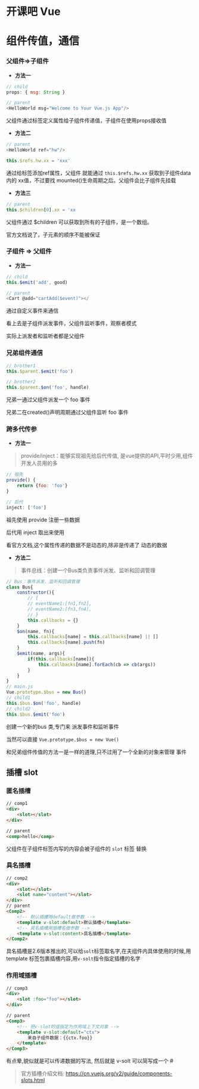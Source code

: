 # 开课吧 Vue

# 组件传值，通信

### 父组件=>子组件

+ **方法一**

```js
// child
props: { msg: String }

// parent
<HelloWorld msg="Welcome to Your Vue.js App"/>
```

父组件通过标签定义属性给子组件传递值，子组件在使用props接收值

+ **方法二**

```js
// parent
<HelloWorld ref="hw"/>

this.$refs.hw.xx = 'xxx'
```

通过给标签添加ref属性，父组件 就能通过 `this.$refs.hw.xx` 获取到子组件data 内的 xx值，不过要找 mounted()生命周期之后。父组件会比子组件先挂载

+ **方法三**

```js
// parent
this.$children[0].xx = 'xx
```

父组件通过 $children 可以获取到所有的子组件，是一个数组。

官方文档说了，子元素的顺序不能被保证

### 子组件 => 父组件 

+ **方法一**

```js
// child
this.$emit('add', good)

// parent
<Cart @add="cartAdd($event)"></
```

通过自定义事件来通信

看上去是子组件派发事件，父组件监听事件，观察者模式

实际上派发者和监听者都是父组件

### 兄弟组件通信

```js
// brother1
this.$parent.$emit('foo')

// brother2
this.$parent.$on('foo', handle)
```

兄弟一通过父组件派发一个 foo 事件

兄弟二在created()声明周期通过父组件监听 foo 事件

### 跨多代传参

+ **方法一**

> provide/inject：能够实现祖先给后代传值, 是vue提供的API,平时少用,组件开发人员用的多

```js
// 祖先
provide() {
	return {foo: 'foo'}
}

// 后代
inject: ['foo']
```

祖先使用 provide 注册一些数据

后代用 inject 取出来使用

看官方文档,这个属性传递的数据不是动态的,除非是传递了 动态的数据

+ **方法二**

>  事件总线：创建一个Bus类负责事件派发、监听和回调管理

```js
// Bus：事件派发、监听和回调管理
class Bus{
    constructor(){
        // {
        // eventName1:[fn1,fn2],
        // eventName2:[fn3,fn4],
        // }
        this.callbacks = {}
    }
    $on(name, fn){
        this.callbacks[name] = this.callbacks[name] || []
        this.callbacks[name].push(fn)
    }
    $emit(name, args){
        if(this.callbacks[name]){
        	this.callbacks[name].forEach(cb => cb(args))
        }
    }
}
// main.js
Vue.prototype.$bus = new Bus()
// child1
this.$bus.$on('foo', handle)
// child2
this.$bus.$emit('foo')
```

创建一个新的bus 类,专门来 派发事件和监听事件

当然可以直接 `Vue.prototype.$bus = new Vue()`

和兄弟组件传值的方法一是一样的道理,只不过用了一个全新的对象来管理 事件

## 插槽 slot

### 匿名插槽

```html
// comp1
<div>
	<slot></slot>
</div>

// parent
<comp>hello</comp>
```

父组件在子组件标签内写的内容会被子组件的 `slot` 标签 替换

### 具名插槽

```html
// comp2
<div>
    <slot></slot>
    <slot name="content"></slot>
</div>
// parent
<Comp2>
    <!-- 默认插槽用default做参数 -->
    <template v-slot:default>默认插槽</template>
    <!-- 具名插槽用插槽名做参数 -->
    <template v-slot:content>具名插槽</template>
</Comp2>
```

具名插槽是2.6版本推出的,可以给`solt`标签取名字,在夫组件内具体使用的时候,用template 标签包裹插槽内容,用`v-solt`指令指定插槽的名字

### 作用域插槽

```html
// comp3
<div>
	<slot :foo="foo"></slot>
</div>

// parent
<Comp3>
    <!-- 把v-slot的值指定为作用域上下文对象 -->
    <template v-slot:default="ctx">
    	来自子组件数据：{{ctx.foo}}
    </template>
</Comp3>

```

有点晕,貌似就是可以传递数据的写法, 然后就是 v-solt 可以简写成一个 # 

> 官方插槽介绍文档: https://cn.vuejs.org/v2/guide/components-slots.html